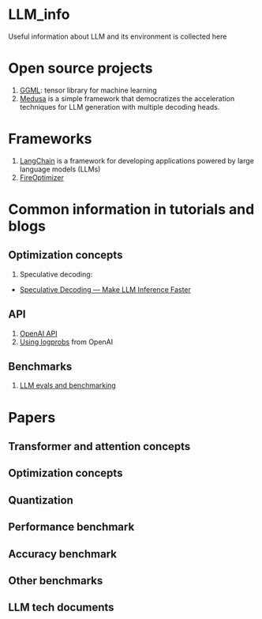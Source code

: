 # LLM_info
Useful information about LLM and its environment is collected here

# Open source projects

1. [GGML](https://github.com/ggerganov/ggml): tensor library for machine learning
2. [Medusa](https://github.com/FasterDecoding/Medusa) is a simple framework that democratizes the acceleration techniques for LLM generation with multiple decoding heads.

# Frameworks

1. [LangChain](https://github.com/langchain-ai/langchain) is a framework for developing applications powered by large language models (LLMs)
2. [FireOptimizer](https://fireworks.ai/blog/fireoptimizer?utm_source=newsletter&utm_medium=email&utm_campaign=2024september)

# Common information in tutorials and blogs

## Optimization concepts
1. Speculative decoding:
 - [Speculative Decoding — Make LLM Inference Faster](https://medium.com/ai-science/speculative-decoding-make-llm-inference-faster-c004501af120)

## API
1. [OpenAI API](https://platform.openai.com/docs/api-reference/introduction)
2. [Using logprobs](https://cookbook.openai.com/examples/using_logprobs) from OpenAI

## Benchmarks
1. [LLM evals and benchmarking](https://osanseviero.github.io/hackerllama/blog/posts/llm_evals/)

# Papers

## Transformer and attention concepts

## Optimization concepts

## Quantization

## Performance benchmark

## Accuracy benchmark

## Other benchmarks

## LLM tech documents

